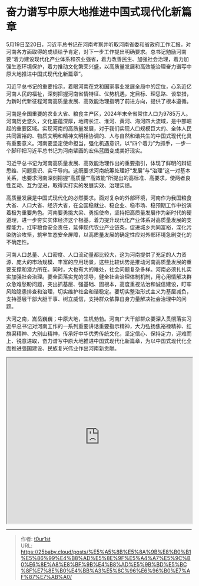 # 奋力谱写中原大地推进中国式现代化新篇章


5月19日至20日，习近平总书记在河南考察并听取河南省委和省政府工作汇报，对河南各方面取得的成绩给予肯定，对下一步工作提出明确要求。总书记勉励河南要“着力建设现代化产业体系和农业强省，着力改善民生、加强社会治理，着力加强生态环境保护，着力推动文化繁荣兴盛，以高质量发展和高效能治理奋力谱写中原大地推进中国式现代化新篇章”。

习近平总书记的重要指示，着眼河南在党和国家事业发展全局中的定位，心系近亿河南人民的福祉，深刻把握河南省情特征、优势机遇，定目标、理思路、谈举措，为新时代新征程河南高质量发展、高效能治理指明了前进方向，提供了根本遵循。

河南是全国重要的农业大省、粮食主产区，2024年末全省常住人口为9785万人。河南历史悠久，文化底蕴深厚，地跨长江、淮河、黄河、海河四大流域，是中部崛起的重要区域。实现河南的高质量发展，对于我们实现人口规模巨大的、全体人民共同富裕的、物质文明和精神文明相协调的、人与自然和谐共生的中国式现代化具有重要意义。河南要坚定使命担当，强化机遇意识，以“四个着力”为抓手，一步一个脚印把习近平总书记为河南擘画的宏伟蓝图变成美好现实。

习近平总书记为河南高质量发展、高效能治理作出的重要指引，体现了鲜明的辩证思维、问题意识、实干导向。这既要求河南统筹处理好“发展”与“治理”这一对基本关系，也要求河南深刻把握“高质量”“高效能”所提出的高标准、高要求，使两者良性互动、互为促进，取得实打实的发展实效、治理实绩。

高质量发展是中国式现代化的必然要求。面对复杂的外部环境，河南作为我国粮食大省、人口大省、经济大省，在全国稳就业、稳企业、稳市场、稳预期工作中扮演着极为重要角色。河南要勇挑大梁、勇担使命，坚持把高质量发展作为新时代的硬道理，进一步夯实实体经济这个根基，着力提升现代化产业体系对高质量发展的支撑能力，扛牢粮食安全责任，延伸现代农业产业链条，促进城乡共同富裕，深化污染防治攻坚，筑牢生态安全屏障，以高质量发展的确定性应对外部环境急剧变化的不确定性。

河南人口总量、人口密度、人口流动量都比较大，这为河南提供了充足的人力资源、庞大的市场规模、丰富的应用场景，这些比较优势是推动河南高质量发展的重要支撑和潜力所在。同时，大也有大的难处，社会问题复杂多样。河南必须扎扎实实加强社会治理。要全面落实党的领导，健全社会治理体制机制，用心用情解决群众急难愁盼问题，突出抓基层、强基础、固根本，高度重视法治和诚信建设，盯牢风险隐患排查和治理，切实维护社会和谐稳定。要切实整治形式主义为基层减负，支持基层干部大胆干事、树立威信，支持群众依靠自身力量解决社会治理中的问题。

大河之南，嵩岳巍巍；中原大地，生机勃勃。河南广大干部群众要深入贯彻落实习近平总书记对河南工作的一系列重要讲话重要指示精神，大力弘扬焦裕禄精神、红旗渠精神、大别山精神，传承好中华优秀传统文化，坚定信心、保持定力，迎难而上、锐意进取，奋力谱写中原大地推进中国式现代化新篇章，为以中国式现代化全面推进强国建设、民族复兴伟业作出河南新贡献。

<iframe
    width="100%"
    height="450"
    src="https://content-static.cctvnews.cctv.com/snow-book/index.html?item_id=10898231716364699301&track_id=566F2114-9419-4953-938E-765B85CADAA1_770828288157"
></iframe>

---

> 作者: [t0ur1st](https://github.com/tyd2000)  
> URL: https://25baby.cloud/posts/%E5%A5%8B%E5%8A%9B%E8%B0%B1%E5%86%99%E4%B8%AD%E5%8E%9F%E5%A4%A7%E5%9C%B0%E6%8E%A8%E8%BF%9B%E4%B8%AD%E5%9B%BD%E5%BC%8F%E7%8E%B0%E4%BB%A3%E5%8C%96%E6%96%B0%E7%AF%87%E7%AB%A0/  

